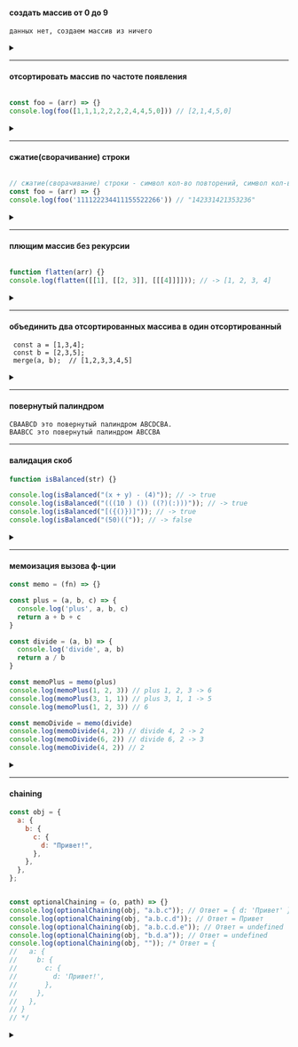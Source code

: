#### создать массив от 0 до 9

```
данных нет, создаем массив из ничего
```
<details><summary> </summary>
  
```javascript
let arr = Array.from({length:10}).map((v,k)=>k)
```
</details>
  
---
  
#### отсортировать массив по частоте появления

```javascript

const foo = (arr) => {}
console.log(foo([1,1,1,2,2,2,2,4,4,5,0])) // [2,1,4,5,0]
```
<details><summary> </summary>
  
```javascript
  const foo = (arr) => {
   let obj = {}
   for (let item of arr) {
     obj[item] = (obj[item] ?? 0) + 1
   }
   return Object.entries(obj).sort((a,b)=>b[1]-a[1]).reduce((acc,item)=>{
     acc.push(item[0])
     return acc
   },[])
 }
```
  
</details>
  
---

#### сжатие(сворачивание) строки

```javascript

// сжатие(сворачивание) строки - символ кол-во повторений, символ кол-во повторений ...
const foo = (arr) => {}
console.log(foo('111122234411155522266')) // "142331421353236"
```
<details><summary> </summary>
  
```javascript
  const foo = (str) => {
  let res = str[0];
  let count = 1;
  let j = 0;
  for (let i=1; i < str.length; i++) {
    if (str[i]===str[i-1]) { count++ }
    else {
      res+=String(count);
      res+=String(str[i]);
      count=1;
    }
  }
  return res
}
```
  
</details>
  
---
  
#### плющим массив без рекурсии
  
```javascript  

function flatten(arr) {}
console.log(flatten([[1], [[2, 3]], [[[4]]]])); // -> [1, 2, 3, 4]
```
<details><summary> </summary>
  
```javascript
// без рекурсии
const flatten = (arr) => {
  let res = [...arr];
  let i = 0;
  while (i < res.length) {
    if (Array.isArray(res[i])) {
      res.splice(i, 1, ...res[i])
    }
    else i++
  }
  return res
}
```
</details>
  
---
  
#### объединить два отсортированных массива в один отсортированный  

```
 const a = [1,3,4];
 const b = [2,3,5];
 merge(a, b);  // [1,2,3,3,4,5]
```
  
<details><summary> </summary>

```javascript
  function merge(a, b) {
    let i = a.length - 1;
    let j = b.length - 1;
    let end = a.length + b.length - 1;
    
    while (j >= 0) {
      if (i >= 0 && a[i] > b[j]) {
        a[end] = a[i];
        i--;
      } else {
        a[end] = b[j];
        j--;
      }
      end--;
    }
    return a
}
```
</details>
  
---
  
#### повернутый палиндром  

```
CBAABCD это повернутый палиндром ABCDCBA.
BAABCC это повернутый палиндром ABCCBA
```
  
---
  
#### валидация скоб

```javascript
function isBalanced(str) {}

console.log(isBalanced("(x + y) - (4)")); // -> true
console.log(isBalanced("(((10 ) ()) ((?)(:)))")); // -> true
console.log(isBalanced("[({()})]")); // -> true
console.log(isBalanced("(50)((")); // -> false
```
<details><summary> </summary>
```javascript
  function isBalanced(str) {
  let stack = []
  let braces = {
    '{':'}',
    '[':']',
    '(':')',
  }
  let bracesArr = Object.keys(braces).join('') + Object.values(braces).join('')
  console.log(bracesArr)
  for (let char of str) {
    if (bracesArr.includes(char)) {
     if (braces[char]) stack.push(char) // открытая
      else {
        if (braces[stack.pop()] !== char ) return false
      }
    }
  }
  if (stack.length) return false
  else return true
}
```
</details>
  
---

#### мемоизация вызова ф-ции 
  
```javascript
const memo = (fn) => {}

const plus = (a, b, c) => {
  console.log('plus', a, b, c)
  return a + b + c
}

const divide = (a, b) => {
  console.log('divide', a, b)
  return a / b
} 

const memoPlus = memo(plus)
console.log(memoPlus(1, 2, 3)) // plus 1, 2, 3 -> 6
console.log(memoPlus(3, 1, 1)) // plus 3, 1, 1 -> 5
console.log(memoPlus(1, 2, 3)) // 6

const memoDivide = memo(divide)
console.log(memoDivide(4, 2)) // divide 4, 2 -> 2
console.log(memoDivide(6, 2)) // divide 6, 2 -> 3
console.log(memoDivide(4, 2)) // 2
```

<details><summary> </summary>

```javascript
 const memo = (fn) => {
  let cache = {}
  return function(...args) {
    if (cache[args]) return cache[args]
    else { 
      cache[args] = fn(...args)
      return cache[args]
    }
  }
}
```
  
</details>
  
---
  
#### chaining

```javascript
const obj = {
  a: {
    b: {
      c: {
        d: "Привет!",
      },
    },
  },
};


const optionalChaining = (o, path) => {}
console.log(optionalChaining(obj, "a.b.c")); // Ответ = { d: 'Привет' }
console.log(optionalChaining(obj, "a.b.c.d")); // Ответ = Привет
console.log(optionalChaining(obj, "a.b.c.d.e")); // Ответ = undefined
console.log(optionalChaining(obj, "b.d.a")); // Ответ = undefined
console.log(optionalChaining(obj, "")); /* Ответ = {
//   a: {
//     b: {
//       c: {
//         d: 'Привет!',
//       },
//     },
//   },
// } 
// */
```
<details><summary> </summary>

```javascript

```
  
</details>

